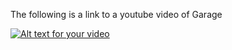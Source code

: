 The following is a link to a youtube video of Garage

[![Alt text for your video](https://i.ytimg.com/vi/BD75j111Ols/hqdefault.jpg)](https://youtu.be/BD75j111Ols)

